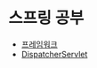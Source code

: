 # 스프링 공부
- [프레임워크](https://github.com/BeomJunPark12/TIL/blob/main/Spring/framework.md)
- [DispatcherServlet](https://github.com/BeomJunPark12/TIL/blob/main/Spring/DispatcherServlet.md)